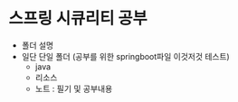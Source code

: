 # 스프링 시큐리티 공부

- 폴더 설명
- 일단 단일 폴더 (공부를 위한 springboot파일 이것저것 테스트)
  - java
  - 리소스
  - 노트 : 필기 및 공부내용
